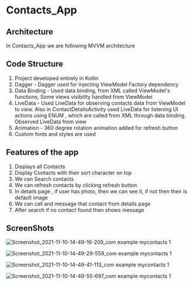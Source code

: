 # Contacts_App

## Architecture
In Contacts_App we are following MVVM architecture

## Code Structure
1) Project developed entirely in Kotlin
2) Dagger -
    Dagger used for injecting ViewModel Factory dependency
3) Data Binding -
    Used data binding, from XML called ViewModel's functions,
    Some views visibility handled from ViewModel
4) LiveData -
    Used LiveData for observing contacts data from ViewModel to view.
    Also in ContactDetailsActivity used LiveData for listening UI actions using ENUM ,
    which are called from XML through data binding.
    Observed LiveData from view
5) Animation -
    360 degree rotation animation added for refresh button
6) Custom fonts and styles are used

## Features of the app
1) Displays all Contacts
2) Display Contacts with their sort character on top
3) We can Search contacts
4) We can refresh contacts by clicking refresh button
5) In details page , if user has photo, then we can see it, if not then their is default image
6) We can call and message that contact from details page
7) After search if no contact found then shows message

## ScreenShots
![Screenshot_2021-11-10-14-49-16-209_com example mycontacts 1](https://user-images.githubusercontent.com/39364582/141089452-72627755-cd2d-4cef-b576-31ef7283f9b8.jpg)

![Screenshot_2021-11-10-14-49-29-559_com example mycontacts 1](https://user-images.githubusercontent.com/39364582/141089544-04c7c8c5-ece4-45a2-b310-b35ccb6c0c2c.jpg)

![Screenshot_2021-11-10-14-49-41-113_com example mycontacts 1](https://user-images.githubusercontent.com/39364582/141089647-aa7a656c-3da1-4894-846a-b86c8c540d5c.jpg)

![Screenshot_2021-11-10-14-49-55-697_com example mycontacts 1](https://user-images.githubusercontent.com/39364582/141089719-25ad32c9-380a-4f63-8a44-3c1d452939aa.jpg)
